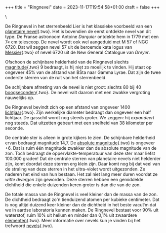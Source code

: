 +++
title = "Ringnevel"
date = 2023-11-17T19:54:58+01:00
draft = false
+++

\

De Ringnevel in het sterrenbeeld Lier is het klassieke voorbeeld van een
[planetaire nevel](planetaire_nevel.html){.two}. Het is bovendien de
eerst ontdekte nevel van dit type. De Franse astronoom Antoine
*Darquier* ontdekte hem in 1779 met een 7« cm telescoop. De nevel wordt
ook wel aangeduid met M 57 of NGC 6720. Dat wil zeggen nevel 57 uit de
beroemde kata logus van [Messier](messierl.html){.two} of nevel 6720 uit
de *N*ew *G*eneral *C*atalogue van *Dreyer*.

Ofschoon de schijnbare helderheid van de Ringnevel slechts
[magnitude](magnitud.html){.two} 9 bedraagt, is hij niet zo moeilijk te
vinden. Hij staat op ongeveer 45% van de afstand van BŠta naar Gamma
Lyrae. Dat zijn de twee onderste sterren van de ruit van het
sterrenbeeld.

De schijnbare afmeting van de nevel is niet groot: slechts 80 bij 40
[boogseconden](hoeken.html){.two}. De nevel valt daarom met een zwakke
vergroting nauwelijks op.

De Ringnevel bevindt zich op een afstand van ongeveer 1400
[lichtjaar](lichtjaa.html){.two}. Zijn werkelijke diameter bedraagt dan
ongeveer een half lichtjaar. De gasschil wordt nog steeds groter. We
zeggen: hij *expandeert* nog steeds. Dat uitzetten gebeurt met een
snelheid van 38 kilometer per seconde.

De centrale ster is alleen in grote kijkers te zien. De schijnbare
helderheid ervan bedraagt magnitude 14,7. De [absolute
magnitude](absolute.html){.two} is ongeveer +6. Dat is ruim één
magnitude zwakker dan de absolute magnitude van de zon. Toch bedraagt de
oppervlakte-temperatuur van deze ster maar liefst 100.000 graden! Dat de
centrale sterren van planetaire nevels niet helderder zijn, komt doordat
deze sterren erg klein zijn. Daar komt nog bij dat veel van de straling
van deze sterren in het ultra-violet wordt uitgezonden. Ze naderen het
eind van hun bestaan. Het zal niet lang meer duren voordat ze *witte
dwergen* zijn geworden. Deze sterren hebben een gemiddelde dichtheid die
enkele duizenden keren groter is dan die van de zon.

De totale massa van de Ringnevel is veel kleiner dan de massa van de
zon. De dichtheid bedraagt zo\'n tienduizend atomen per kubieke
centimeter. Dat is nog altijd duizend keer kleiner dan de dichtheid in
het beste vacu?m dat we in aardse laboratoria kunnen maken. De Ringnevel
bestaat voor 90% uit waterstof, ruim 10% uit helium en minder dan 0,1%
uit zwaardere [elementen](elemente.html){.two}. Meer informatie over
nevels kun je vinden bij het trefwoord [nevels](nevels.html){.two}.
